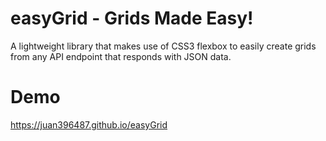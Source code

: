 # easyGrid - Grids Made Easy!
A lightweight library that makes use of CSS3 flexbox to easily create grids from any API endpoint that responds with JSON data.  

# Demo
https://juan396487.github.io/easyGrid
